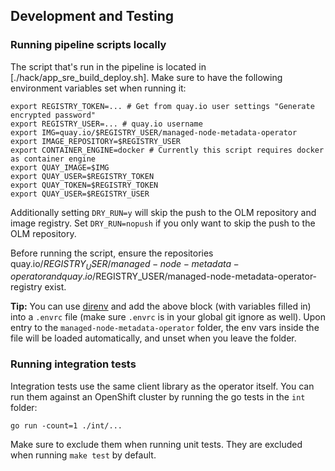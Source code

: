 ## Development and Testing

### Running pipeline scripts locally

The script that's run in the pipeline is located in [./hack/app_sre_build_deploy.sh].
Make sure to have the following environment variables set when running it:

```
export REGISTRY_TOKEN=... # Get from quay.io user settings "Generate encrypted password"
export REGISTRY_USER=... # quay.io username
export IMG=quay.io/$REGISTRY_USER/managed-node-metadata-operator
export IMAGE_REPOSITORY=$REGISTRY_USER
export CONTAINER_ENGINE=docker # Currently this script requires docker as container engine
export QUAY_IMAGE=$IMG
export QUAY_USER=$REGISTRY_TOKEN
export QUAY_TOKEN=$REGISTRY_TOKEN
export QUAY_USER=$REGISTRY_USER
```

Additionally setting `DRY_RUN=y` will skip the push to the OLM repository and image registry.
Set `DRY_RUN=nopush` if you only want to skip the push to the OLM repository.

Before running the script, ensure the repositories quay.io/$REGISTRY_USER/managed-node-metadata-operator and quay.io/$REGISTRY_USER/managed-node-metadata-operator-registry exist.

**Tip:** You can use [direnv](https://direnv.net) and add the above block (with variables filled in) into a `.envrc` file (make sure `.envrc` is in your global git ignore as well). Upon entry to the `managed-node-metadata-operator` folder, the env vars inside the file will be loaded automatically, and unset when you leave the folder.

### Running integration tests

Integration tests use the same client library as the operator itself.
You can run them against an OpenShift cluster by running the go tests in the `int` folder:

```
go run -count=1 ./int/...
```

Make sure to exclude them when running unit tests.
They are excluded when running `make test` by default.
